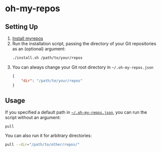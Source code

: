 # oh-my-repos
## Setting Up
 1. [Install myrepos](https://myrepos.branchable.com/install/)
 2. Run the installation script, passing the directory of your Git repositories as an (optional) argument:
    ``` sh
    ./install.sh /path/to/your/repos
    ```
 3. You can always change your Git root directory in `~/.oh-my-repos.json`
    ``` json
    {
        "dir": "/path/to/your/repos"
    }
    ```

## Usage
If you specified a default path in [`~/.oh-my-repos.json`](config.json), you can run the script without an argument:
```
pull
```

You can also run it for arbitrary directories: 
``` sh
pull --dir="/path/to/other/repos/"
```